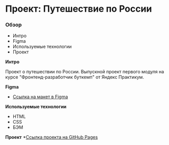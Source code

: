 # Проект: Путешествие по России

### Обзор
* Интро
* Figma
* Используемые технологии
* Проект

**Интро**

Проект о путешествии по России.
Выпускной проект первого модуля на курсе "Фронтенд-разработчик буткемп" от Яндекс Практикум.

**Figma**

* [Ссылка на макет в Figma](https://www.figma.com/file/5S2WSbEFL6awjVWJ0NWL8Q/Sprint-3_-Russia-_-desktop-mobile?node-id=28503%3A0)

**Используемые технологии**

- HTML
- CSS
- БЭМ

**Проект**
*[Ссылка проекта на GitHub Pages]()